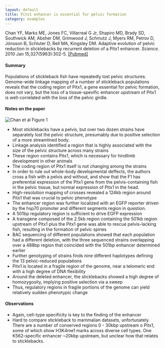 ```yaml
---
layout: default
title: Pitx1 enhancer is essential for pelvic formation
category: examples
---
```


Chan YF, Marks ME, Jones FC, Villarreal G Jr, Shapiro MD, Brady SD, Southwick AM, Absher DM, Grimwood J, Schmutz J, Myers RM, Petrov D, Jónsson B, Schluter D, Bell MA, Kingsley DM. Adaptive evolution of pelvic reduction in sticklebacks by recurrent deletion of a Pitx1 enhancer. _Science_. 2010 Jan 15;327(5963):302-5. <a class="pubmed-link" href="http://www.ncbi.nlm.nih.gov/pubmed/20007865" target="_blank">[Pubmed]</a>

#### Summary
Populations of stickleback fish have repeatedly lost pelvic structures. Genome-wide linkage mapping of a number of stickleback populations reveals that the coding region of Pitx1, a gene essential for pelvic formation, does not vary, but the loss of a tissue-spevific enhancer upstream of Pitx1 is well-correlated with the loss of the pelvic girdle. 

#### Notes on the paper
<img class="examples-image-right" src="{{ site.baseurl }}/images/examples/2010-01-15-pitx1-enhancer-is-essential-for-pelvic-formation_fig1.png" alt="Chan et al Figure 1" title="Chan et al Figure 1" />

* Most sticklebacks have a pelvis, but over two dozen strains have separately lost the pelvic structure, presumably due to positive selection of a more streamlined body.
* Linkage analysis identified a region that is highly associated with the size of the pelvic structure across many strains
* These region contains Pitx1, which is necessary for hindlimb development in other animals
* The coding region of Pitx1 itself is not changing among the strains
* In order to rule out whole-body developmental deffects, the authors cross a fish with a pelvis and without, and show that the F1 has preferential expression of the Pitx1 gene from the pelvis-containing fish in the pelvic tissue, but normal expression of Pitx1 in the head.
* High-resolution mapping of crosses revealed a 124kb region around Pitx1 that was crucial to pelvic phenotype
* The enhancer region was further localized with an EGFP reporter driven by the hsp70 promoter and different segments region in question.
* A 501bp regulatory region is sufficient to drive EGFP expression
* A transgene composed of the 2.5kb region containing the 501kb region upstream of Pitx1 plus the Pitx1 gene was able to rescue pelvis-lacking fish, resulting in the formation of pelvic spines
* BAC sequencing of different populations showed that each population had a different deletion, with the three sequenced strains overlapping over a 488bp region that coincided with the 501bp enhancer determined earlier
* Further genotyping of strains finds nine different haplotypes defining the 13 pelvic-reduced populations
* Pitx1 is located in a fragile region of the genome, near a telomeric end with a high degree of DNA flexibility
* Around the deleted enhancer, the sticklebacks showed a high degree of homozygosity, implying positive selection via a sweep
* Thus, regulatory regions in fragile portions of the genome can yield relatively sudden phenotypic change

#### Observations

* Again, cell-type specificity is key to the finding of the enhancer
* Hard to compare stickleback to mammalian datasets, unfortunately. There are a number of conserved regions 0 - 30kbp upstream o Pitx1, some of which show H3K4me1 marks across diverse cell types. One K562-specific enhancer ~20kbp upstream, but unclear how that relates to sticklebacks.

